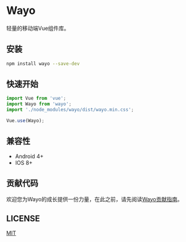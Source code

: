 # Wayo

轻量的移动端Vue组件库。

## 安装
```bash
npm install wayo --save-dev
```

## 快速开始
```javascript
import Vue from 'vue';
import Wayo from 'wayo';
import './node_modules/wayo/dist/wayo.min.css';

Vue.use(Wayo);
```

## 兼容性
- Android 4+
- IOS 8+

## 贡献代码
欢迎您为Wayo的成长提供一份力量，在此之前，请先阅读[Wayo贡献指南](./CONTRIBUTING.md)。

## LICENSE
[MIT](./LICENSE)
